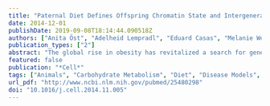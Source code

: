 ```yaml
---
title: "Paternal Diet Defines Offspring Chromatin State and Intergenerational Obesity"
date: 2014-12-01
publishDate: 2019-09-08T18:14:44.090518Z
authors: ["Anita Öst", "Adelheid Lempradl", "Eduard Casas", "Melanie Weigert", "Theodor Tiko", "Merdin Deniz", "Lorena Pantano", "Ulrike Boenisch", "Pavel M. Itskov", "Marlon Stoeckius", "Marius Ruf", "Nikolaus Rajewsky", "Gunter Reuter", "Nicola Iovino", "Carlos Ribeiro", "Mattias Alenius", "Steffen Heyne", "Tanya Vavouri", "J. Andrew Pospisilik"]
publication_types: ["2"]
abstract: "The global rise in obesity has revitalized a search for genetic and epigenetic factors underlying the disease. We present a Drosophila model of paternal-diet-induced intergenerational metabolic reprogramming (IGMR) and identify genes required for its encoding in offspring. Intriguingly, we find that as little as 2 days of dietary intervention in fathers elicits obesity in offspring. Paternal sugar acts as a physiological suppressor of variegation, desilencing chromatin-state-defined domains in both mature sperm and in offspring embryos. We identify requirements for H3K9/K27me3-dependent reprogramming of metabolic genes in two distinct germline and zygotic windows. Critically, we find evidence that a similar system may regulate obesity susceptibility and phenotype variation in mice and humans. The findings provide insight into the mechanisms underlying intergenerational metabolic reprogramming and carry profound implications for our understanding of phenotypic variation and evolution."
featured: false
publication: "*Cell*"
tags: ["Animals", "Carbohydrate Metabolism", "Diet", "Disease Models", "Animal", "Drosophila melanogaster", "Drosophila melanogaster: genetics", "Drosophila melanogaster: metabolism", "Embryo", "Nonmammalian", "Embryo", "Nonmammalian: metabolism", "Epigenesis", "Genetic", "Eye Color", "Female", "Genetic Predisposition to Disease", "Heterochromatin", "Heterochromatin: metabolism", "Humans", "Male", "Mice", "Obesity", "Obesity: genetics", "Obesity: metabolism", "Spermatozoa", "Spermatozoa: metabolism"]
url_pdf: "http://www.ncbi.nlm.nih.gov/pubmed/25480298"
doi: "10.1016/j.cell.2014.11.005"
---
```


